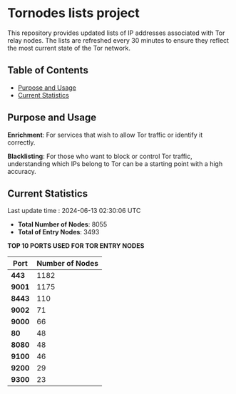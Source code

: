# Tornodes lists project

This repository provides updated lists of IP addresses associated with Tor relay nodes. The lists are refreshed every 30 minutes to ensure they reflect the most current state of the Tor network.

## Table of Contents

- [Purpose and Usage](#purpose-and-usage)
- [Current Statistics](#current-statistics)


## Purpose and Usage

**Enrichment**: For services that wish to allow Tor traffic or identify it correctly.

**Blacklisting**: For those who want to block or control Tor traffic, understanding which IPs belong to Tor can be a starting point with a high accuracy.

## Current Statistics

Last update time : 2024-06-13 02:30:06 UTC

- **Total Number of Nodes**: 8055
- **Total of Entry Nodes**: 3493

**TOP 10 PORTS USED FOR TOR ENTRY NODES**

| **Port** | **Number of Nodes** |
|------|-----------------|
| **443**   | 1182  |
| **9001**   | 1175  |
| **8443**   | 110  |
| **9002**   | 71  |
| **9000**   | 66  |
| **80**   | 48  |
| **8080**   | 48  |
| **9100**   | 46  |
| **9200**   | 29  |
| **9300**   | 23  |

